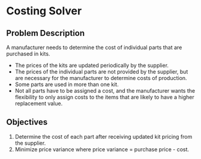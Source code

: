 # Costing Solver

## Problem Description
A manufacturer needs to determine the cost of individual parts that are purchased in kits.
  - The prices of the kits are updated periodically by the supplier. 
  - The prices of the individual parts are not provided by the supplier, but are necessary for the manufacturer to determine costs of production.
  - Some parts are used in more than one kit.
  - Not all parts have to be assigned a cost, and the manufacturer wants the flexibility to only assign costs to the items that are likely to have a higher replacement value.

## Objectives
1. Determine the cost of each part after receiving updated kit pricing from the supplier.
2. Minimize price variance where price variance = purchase price - cost.
